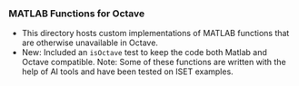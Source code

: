 ### MATLAB Functions for Octave

- This directory hosts custom implementations of MATLAB functions that are otherwise unavailable in Octave. 
- New: Included an `isOctave` test to keep the code both Matlab and Octave compatible. 
Note: Some of these functions are written with the help of AI tools and have been tested on ISET examples. 